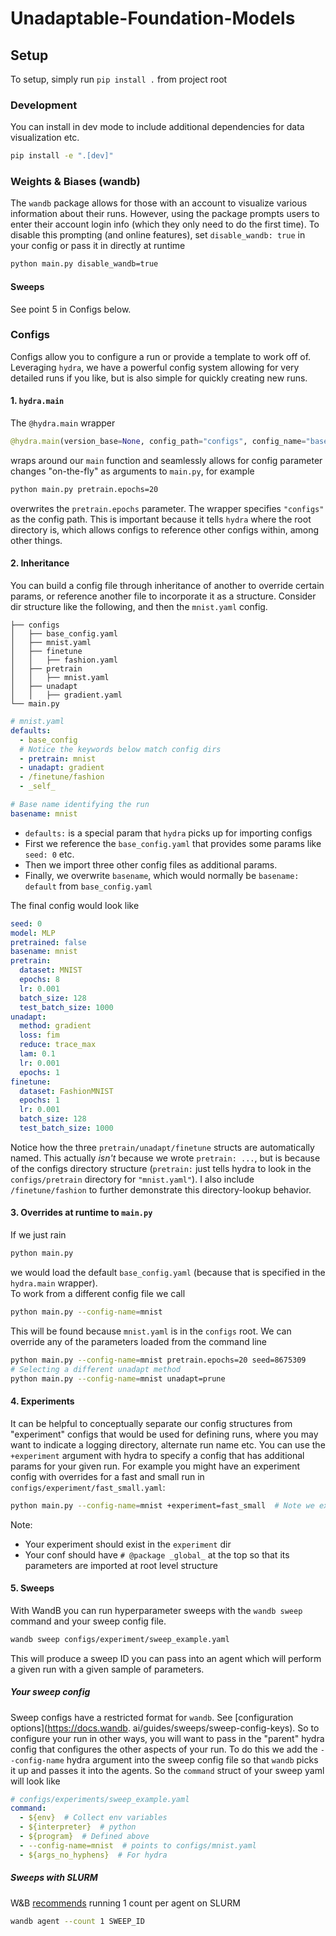 # Unadaptable-Foundation-Models

## Setup

To setup, simply run `pip install .` from project root

### Development

You can install in dev mode to include additional dependencies for data visualization etc.

```bash
pip install -e ".[dev]"
```

### Weights & Biases (wandb)

The `wandb` package allows for those with an account to visualize various information about their runs.
However, using the package prompts users to enter their account login info (which they only need to do the first time).
To disable this prompting (and online features), set `disable_wandb: true` in your config or pass it in directly at 
runtime 
```bash
python main.py disable_wandb=true
````

#### Sweeps
See point 5 in Configs below.


### Configs

Configs allow you to configure a run or provide a template to work off of. Leveraging `hydra`, we have a powerful
config system allowing for very detailed runs if you like, but is also simple for quickly creating new runs.

#### 1. `hydra.main`

The `@hydra.main` wrapper

```python
@hydra.main(version_base=None, config_path="configs", config_name="base_config")
```

wraps around our `main` function and seamlessly allows for config parameter changes
"on-the-fly" as arguments to `main.py`, for example

```bash
python main.py pretrain.epochs=20
```

overwrites the `pretrain.epochs` parameter. 
The wrapper specifies `"configs"` as the config path. This is important because it tells `hydra` where the root 
directory is, which allows configs to reference other configs within, among other things. 

#### 2. Inheritance

You can build a config file through inheritance of another to override certain params, or reference another file to 
incorporate it as a structure. Consider dir structure like the following, and then the `mnist.yaml` config.
```text
├── configs
│   ├── base_config.yaml
│   ├── mnist.yaml
│   ├── finetune
│   │   ├── fashion.yaml
│   ├── pretrain
│   │   ├── mnist.yaml
│   ├── unadapt
│   │   ├── gradient.yaml
└── main.py
```
```yaml
# mnist.yaml
defaults:
  - base_config
  # Notice the keywords below match config dirs
  - pretrain: mnist
  - unadapt: gradient
  - /finetune/fashion
  - _self_

# Base name identifying the run
basename: mnist  
```
- `defaults:` is a special param that `hydra` picks up for importing configs
- First we reference the `base_config.yaml` that provides some params like `seed: 0` etc.
- Then we import three other config files as additional params.
- Finally, we overwrite `basename`, which would normally be `basename: default` from `base_config.yaml`

The final config would look like
```yaml
seed: 0
model: MLP
pretrained: false
basename: mnist
pretrain:
  dataset: MNIST
  epochs: 8
  lr: 0.001
  batch_size: 128
  test_batch_size: 1000
unadapt:
  method: gradient
  loss: fim
  reduce: trace_max
  lam: 0.1
  lr: 0.001
  epochs: 1
finetune:
  dataset: FashionMNIST
  epochs: 1
  lr: 0.001
  batch_size: 128
  test_batch_size: 1000
```
Notice how the three `pretrain/unadapt/finetune` structs are automatically named. This actually _isn't_ because we 
wrote `pretrain: ...`, but is because of the configs directory structure (`pretrain:` just tells hydra to look in 
the `configs/pretrain` directory for `"mnist.yaml"`). I also include `/finetune/fashion` to further demonstrate this 
directory-lookup behavior.

#### 3. Overrides at runtime to `main.py`

If we just rain
```bash
python main.py
```
we would load the default `base_config.yaml` (because that is specified in the `hydra.main` wrapper).  
To work from a different config file we call
```bash
python main.py --config-name=mnist
```
This will be found because `mnist.yaml` is in the `configs` root. We can override any of the parameters loaded from 
the command line
```bash
python main.py --config-name=mnist pretrain.epochs=20 seed=8675309
# Selecting a different unadapt method
python main.py --config-name=mnist unadapt=prune
```

#### 4. Experiments

It can be helpful to conceptually separate our config structures from "experiment" configs that would be used for 
defining runs, where you may want to indicate a logging directory, alternate run name etc. 
You can use the `+experiment` argument with hydra to specify a config that has additional params for your given run.
For example you might have an experiment config with overrides for a fast and small run in 
`configs/experiment/fast_small.yaml`:
```bash
python main.py --config-name=mnist +experiment=fast_small  # Note we exclude ".yaml"
```

Note:
- Your experiment should exist in the `experiment` dir
- Your conf should have `# @package _global_` at the top so that its parameters are imported at root level structure 

#### 5. Sweeps
With WandB you can run hyperparameter sweeps with the `wandb sweep` command and your sweep config file. 
```bash
wandb sweep configs/experiment/sweep_example.yaml
```
This will produce a sweep ID you can pass into an agent which will perform a given run with a given sample of 
parameters.

##### Your sweep config
Sweep configs have a restricted format for `wandb`. See [configuration options](https://docs.wandb.
ai/guides/sweeps/sweep-config-keys). 
So to configure your run in other ways, you will want to pass in the "parent" hydra config that configures the other 
aspects of your run. To do this we add the `--config-name` hydra argument into the sweep config file so that `wandb` 
picks it up and passes it into the agents. So the `command` struct of your sweep yaml will look like
```yaml
# configs/experiments/sweep_example.yaml
command:
  - ${env}  # Collect env variables
  - ${interpreter}  # python
  - ${program}  # Defined above
  - --config-name=mnist  # points to configs/mnist.yaml
  - ${args_no_hyphens}  # For hydra
```

##### Sweeps with SLURM

W&B [recommends](https://docs.wandb.ai/guides/sweeps/faq#how-should-i-run-sweeps-on-slurm) running 1 count per agent 
on SLURM
```bash
wandb agent --count 1 SWEEP_ID
```
